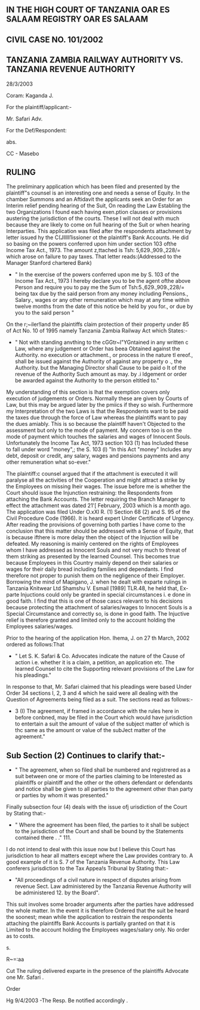 <!-- image -->

## IN THE HIGH COURT OF TANZANIA OAR ES SALAAM REGISTRY OAR ES SALAAM

## CIVIL CASE NO. 101/2002

## TANZANIA ZAMBIA RAILWAY AUTHORITY VS. TANZANIA REVENUE AUTHORITY

28/3/2003

Coram:   Kaganda J.

For the plaintiff/applicant:-

Mr. Safari Adv.

For the Def/Respondent:

abs.

CC - Masebo

## RULING

The preliminary application which has been filed and presented by the plaintiff"s counsel is an interesting one and needs a sense of Equity. In the chamber Summons and an Aftidavit the applicants seek an Order for an Interim relief pending hearing of the Suit, On reading the Law Establing the two Organizations I found each having exen.ption clauses or provisions austering the jurisdiction of the courts. These I will not deal with much because they are likely to come on full hearing of the Suit or when hearing Interparties. This application was filed after the respondents attachment by letter issued hy the C(Jlllll1issioner ot the plaintiff's Bank Accounts. He did so basing on the powers conferred upon him under section 103 ofthe Income Tax Act., 1973. The amount z,ttached is Tsh: 5,629.,909.,228/= which arose on failure to pay taxes. That letter reads:(Addressed to the Manager Stanford chartered Bank)

- " In the exercise of the powers conferred upon me by S. 103 of the Income Tax Act., 1973 I hereby declare you to be the agent ofthe above Person and require you to pay me the Sum of Tsh:5.,629.,909.,228/= being tax due by the said person from any money including Pensions., Salary., wages or any other remuneration which may at any time within twelve months from the date of this notice be held by you for., or due by you to the said person "

On the r;~iler!land the plaintiffs claim protection of their property under 85 of Act No. 10 of 1995 namely Tanzania Zambia Railway Act which States:-

- " Not with standing anvthing to the cGGtr~l"YGntained in any written c Law, where any judgement or Order has beea Obtained against the Authority. no execution or attachment., or process in the nature tl ereof., shall be issued against the Authority of against any property o ., the Authority. but the Managing Director shall Cause to be paid o It of the revenue of the Authority Such amount as may. by .i ldgement or order be awarded against the Authority to the person eltitled to."

My understanding of this section is lhat the exemption covers only execution of judgements or Orders. Normally these are given by Courts of Law, but this may be argued later by the pmiics if they so wish. Furthermore my Interpretation of the two Laws is that the Respondents want to be paid the taxes due through the force of Law whereas the plaintiffs want to pay the dues amiably. This is so because the plaintiff haven't Objected to the assessment but only to the mode of payment. My concern too is on the mode of payment which touches the salaries and wages of Innocent Souls. Unfortunately the Income Tax Act, 1973 section 103 (1) has Included these to fall under word "money",; the S. 103 (l) "In this Act "money" Includes any debt, deposit or credit, any salary, wages and pensions payments and any other remuneration what so-ever."

The plaintiff:c counsel argued that if the attachment is executed it will paralyse all the activities of the Cooperation and might attract a strike by the Employees on missing lheir wages. The issue before me is whether the Court should issue the Injunction restraining: the Respondents from attaching the Bank Accounts. The letter requiring the Branch Manager to effect the attachment was dated 21'[ February, 2003 which is a month ago. The application was filed Under O.xXI R. (1) Section 68 (2) and S. 95 of the Civil Procedure Code (1966). It is heard expert Under Certificate of Urgency. After reading the provisions of governing both parties I have come to the conclusion that this matter should be addressed with a Sense of Equity, that is because ifthere is more delay then the object of the Injuction will be defeated. My reasoning is mainly centered on the rights of Employees whom I have addressed as Innocent Souls and not very much to threat of them striking as presented by the learned Counsel. This becomes true because Employees in this Country mainly depend on their salaries or wages for their daily bread including families and dependants. I find therefore not proper to punish them on the negligence of their Employer. Borrowing the mind of Mapigano, J. when he dealt with exparte rulings in Tanzania Knitwear Ltd Shamshu V. Esmail [1989] TLR.48, he held that, Ex-parte Injuctions could only be granted in special circumstances i. e done in good faith. I find that this is one of those cascs relevant to his decisions because protecting the attachment of salaries/wages to Innocent Souls is a Special Circumstance and correctly so, is done in good faith. The Injuctive relief is therefore granted and limited only to the account holding the Employees salaries/wages.

Prior to the hearing of the application Hon. Ihema, J. on 27 th March, 2002 ordered as follows:That

- " Let S. K. Safari &amp; Co. Advocates indicate the nature of the Cause of action i.e. whether it is a claim, a petition, an application etc. The learned Counsel to cite the Supporting relevant provisions of the Law for his pleadings."

In response to that, Mr. Safari claimed that his pleadings were based Under Order 34 sections I, 2, 3 and 4 which he said were all dealing with the Question of Agreements being filed as a suit. The sections read as follows:-

- 3 (I) The agreement, if framed in accordance with the rules here in before conbned, may be filed in the Court which would have jurisdiction to entertain a suit the amount of value of the subject matter of which is thc same as the amount or value of the subJect matter of the agreement."

## Sub Section (2) Continues to clarify that:-

- " The agreement, when so filed shall be numbered and registrered as a suit between one or more of the parties claiming to be Interested as plaintiffs or plaintiff and the other or the others defendant or defendants and notice shall be given to all parties to the agreement other than party or parties by whom it was presented."

Finally subsection four (4) deals with the issue ofj urisdiction of the Court by Stating that:-

- " Where the agreement has been filed, the parties to it shall be subject to the jurisdiction of the Court and shall be bound by the Statements contained there . ." 111.

I do not intend to deal with this issue now but I believe this Court has jurisdiction to hear all matters except where the Law provides contrary to. A good example of it is S. 7 of the Tanzania Revenue Authority. This Law conferers jurisdiction to the Tax Appea!s Tribunal by Stating that:-

- "All proceedings of a civil nature in respect of disputes arising from revenue Sect. Law administered by the Tanzania Revenue Authority will be administered 12. by the Board".

This suit involves some broader arguments after the parties have addressed the whole matter. In the event it is therefore Ordered that the suit be heard the soonest; mean while the application to restrain the respondents attaching the plaintiffs Bank Accounts is partially granted on that it is Limited to the account holding the Employees wages/salary only. No order as to costs.

s.

<!-- image -->

R~=:aa

Cut The ruling delivered exparte in the presence of the plaintiffs Advocate one Mr. Safari .

<!-- image -->

Order

Hg 9/4/2003 -The Resp. Be notified accordingly .

<!-- image -->